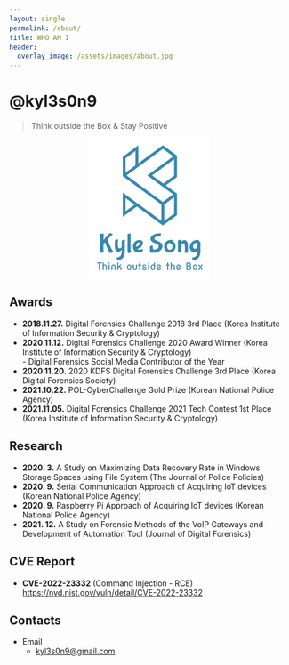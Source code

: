 ```yaml
---
layout: single
permalink: /about/
title: WHO AM I
header:
  overlay_image: /assets/images/about.jpg
---
```


# @kyl3s0n9

> Think outside the Box & Stay Positive

<center><img src="/assets/photo/logo.png"></center>

## Awards

- **2018.11.27.** Digital Forensics Challenge 2018 3rd Place (Korea Institute of Information Security & Cryptology)
- **2020.11.12.** Digital Forensics Challenge 2020 Award Winner (Korea Institute of Information Security & Cryptology)  
  \- Digital Forensics Social Media Contributor of the Year  
- **2020.11.20.** 2020 KDFS Digital Forensics Challenge 3rd Place (Korea Digital Forensics Society)
- **2021.10.22.** POL-CyberChallenge Gold Prize (Korean National Police Agency)
- **2021.11.05.** Digital Forensics Challenge 2021 Tech Contest 1st Place (Korea Institute of Information Security & Cryptology)


## Research
- **2020. 3.** A Study on Maximizing Data Recovery Rate in Windows Storage Spaces using File System (The Journal of Police Policies)
- **2020. 9.** Serial Communication Approach of Acquiring IoT devices (Korean National Police Agency)
- **2020. 9.** Raspberry Pi Approach of Acquiring IoT devices (Korean National Police Agency)
- **2021. 12.** A Study on Forensic Methods of the VoIP Gateways and Development of Automation Tool (Journal of Digital Forensics)


## CVE Report
- **CVE-2022-23332** (Command Injection - RCE)  
  <https://nvd.nist.gov/vuln/detail/CVE-2022-23332>


## Contacts

- Email
  - <kyl3s0n9@gmail.com>

